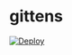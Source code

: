 gittens
========

[![Deploy](https://www.herokucdn.com/deploy/button.png)](https://heroku.com/deploy)

